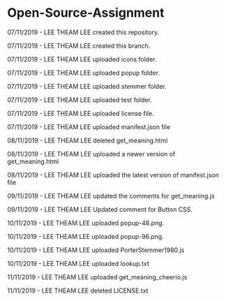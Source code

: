 # Open-Source-Assignment

07/11/2019 - LEE THEAM LEE created this repository.

07/11/2019 - LEE THEAM LEE created this branch.

07/11/2019 - LEE THEAM LEE uploaded icons folder.

07/11/2019 - LEE THEAM LEE uploaded popup folder.

07/11/2019 - LEE THEAM LEE uploaded stemmer folder.

07/11/2019 - LEE THEAM LEE uploaded test folder.

07/11/2019 - LEE THEAM LEE uploaded license file.

07/11/2019 - LEE THEAM LEE uploaded manifest.json file 

08/11/2019 - LEE THEAM LEE deleted get_meaning.html

08/11/2019 - LEE THEAM LEE uploaded a newer version of get_meaning.html

08/11/2019 - LEE THEAM LEE uploaded the latest version of manifest.json file

09/11/2019 - LEE THEAM LEE updated the comments for get_meaning.js

09/11/2019 - LEE THEAM LEE Updated comment for Button CSS.

10/11/2019 - LEE THEAM LEE uploaded popup-48.png.

10/11/2019 - LEE THEAM LEE uploaded popup-96.png.

10/11/2019 - LEE THEAM LEE uploaded PorterStemmer1980.js

10/11/2019 - LEE THEAM LEE uploaded lookup.txt

11/11/2019 - LEE THEAM LEE uploaded get_meaning_cheerio.js

11/11/2019 - LEE THEAM LEE deleted LICENSE.txt
